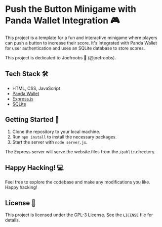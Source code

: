 # Push the Button Minigame with Panda Wallet Integration 🎮

This project is a template for a fun and interactive minigame where players can push a button to increase their score. It's integrated with Panda Wallet for user authentication and uses an SQLite database to store scores. 

This project is dedicated to Joefroobs 🦧 (@joefroobs).

## Tech Stack 🛠️

- HTML, CSS, JavaScript
- [Panda Wallet](https://panda-wallet.gitbook.io/provider-api/quick-start/getting-started)
- [Express.js](https://expressjs.com/)
- [SQLite](https://www.sqlite.org/index.html)

## Getting Started 🚀

1. Clone the repository to your local machine.
2. Run `npm install` to install the necessary packages.
3. Start the server with `node server.js`.

The Express server will serve the website files from the `/public` directory.

## Happy Hacking! 💻

Feel free to explore the codebase and make any modifications you like. Happy hacking!

## License 📄

This project is licensed under the GPL-3 License. See the `LICENSE` file for details.
